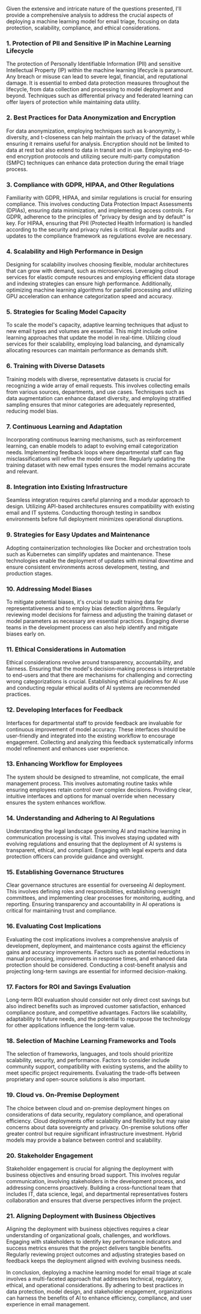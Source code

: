 Given the extensive and intricate nature of the questions presented, I'll provide a comprehensive analysis to address the crucial aspects of deploying a machine learning model for email triage, focusing on data protection, scalability, compliance, and ethical considerations.

### 1. Protection of PII and Sensitive IP in Machine Learning Lifecycle

The protection of Personally Identifiable Information (PII) and sensitive Intellectual Property (IP) within the machine learning lifecycle is paramount. Any breach or misuse can lead to severe legal, financial, and reputational damage. It is essential to embed data protection measures throughout the lifecycle, from data collection and processing to model deployment and beyond. Techniques such as differential privacy and federated learning can offer layers of protection while maintaining data utility.

### 2. Best Practices for Data Anonymization and Encryption

For data anonymization, employing techniques such as k-anonymity, l-diversity, and t-closeness can help maintain the privacy of the dataset while ensuring it remains useful for analysis. Encryption should not be limited to data at rest but also extend to data in transit and in use. Employing end-to-end encryption protocols and utilizing secure multi-party computation (SMPC) techniques can enhance data protection during the email triage process.

### 3. Compliance with GDPR, HIPAA, and Other Regulations

Familiarity with GDPR, HIPAA, and similar regulations is crucial for ensuring compliance. This involves conducting Data Protection Impact Assessments (DPIAs), ensuring data minimization, and implementing access controls. For GDPR, adherence to the principles of "privacy by design and by default" is key. For HIPAA, ensuring that PHI (Protected Health Information) is handled according to the security and privacy rules is critical. Regular audits and updates to the compliance framework as regulations evolve are necessary.

### 4. Scalability and High Performance in Design

Designing for scalability involves choosing flexible, modular architectures that can grow with demand, such as microservices. Leveraging cloud services for elastic compute resources and employing efficient data storage and indexing strategies can ensure high performance. Additionally, optimizing machine learning algorithms for parallel processing and utilizing GPU acceleration can enhance categorization speed and accuracy.

### 5. Strategies for Scaling Model Capacity

To scale the model's capacity, adaptive learning techniques that adjust to new email types and volumes are essential. This might include online learning approaches that update the model in real-time. Utilizing cloud services for their scalability, employing load balancing, and dynamically allocating resources can maintain performance as demands shift.

### 6. Training with Diverse Datasets

Training models with diverse, representative datasets is crucial for recognizing a wide array of email requests. This involves collecting emails from various sources, departments, and use cases. Techniques such as data augmentation can enhance dataset diversity, and employing stratified sampling ensures that minor categories are adequately represented, reducing model bias.

### 7. Continuous Learning and Adaptation

Incorporating continuous learning mechanisms, such as reinforcement learning, can enable models to adapt to evolving email categorization needs. Implementing feedback loops where departmental staff can flag misclassifications will refine the model over time. Regularly updating the training dataset with new email types ensures the model remains accurate and relevant.

### 8. Integration into Existing Infrastructure

Seamless integration requires careful planning and a modular approach to design. Utilizing API-based architectures ensures compatibility with existing email and IT systems. Conducting thorough testing in sandbox environments before full deployment minimizes operational disruptions.

### 9. Strategies for Easy Updates and Maintenance

Adopting containerization technologies like Docker and orchestration tools such as Kubernetes can simplify updates and maintenance. These technologies enable the deployment of updates with minimal downtime and ensure consistent environments across development, testing, and production stages.

### 10. Addressing Model Biases

To mitigate potential biases, it's crucial to audit training data for representativeness and to employ bias detection algorithms. Regularly reviewing model decisions for fairness and adjusting the training dataset or model parameters as necessary are essential practices. Engaging diverse teams in the development process can also help identify and mitigate biases early on.

### 11. Ethical Considerations in Automation

Ethical considerations revolve around transparency, accountability, and fairness. Ensuring that the model's decision-making process is interpretable to end-users and that there are mechanisms for challenging and correcting wrong categorizations is crucial. Establishing ethical guidelines for AI use and conducting regular ethical audits of AI systems are recommended practices.

### 12. Developing Interfaces for Feedback

Interfaces for departmental staff to provide feedback are invaluable for continuous improvement of model accuracy. These interfaces should be user-friendly and integrated into the existing workflow to encourage engagement. Collecting and analyzing this feedback systematically informs model refinement and enhances user experience.

### 13. Enhancing Workflow for Employees

The system should be designed to streamline, not complicate, the email management process. This involves automating routine tasks while ensuring employees retain control over complex decisions. Providing clear, intuitive interfaces and options for manual override when necessary ensures the system enhances workflow.

### 14. Understanding and Adhering to AI Regulations

Understanding the legal landscape governing AI and machine learning in communication processing is vital. This involves staying updated with evolving regulations and ensuring that the deployment of AI systems is transparent, ethical, and compliant. Engaging with legal experts and data protection officers can provide guidance and oversight.

### 15. Establishing Governance Structures

Clear governance structures are essential for overseeing AI deployment. This involves defining roles and responsibilities, establishing oversight committees, and implementing clear processes for monitoring, auditing, and reporting. Ensuring transparency and accountability in AI operations is critical for maintaining trust and compliance.

### 16. Evaluating Cost Implications

Evaluating the cost implications involves a comprehensive analysis of development, deployment, and maintenance costs against the efficiency gains and accuracy improvements. Factors such as potential reductions in manual processing, improvements in response times, and enhanced data protection should be considered. Conducting a cost-benefit analysis and projecting long-term savings are essential for informed decision-making.

### 17. Factors for ROI and Savings Evaluation

Long-term ROI evaluation should consider not only direct cost savings but also indirect benefits such as improved customer satisfaction, enhanced compliance posture, and competitive advantages. Factors like scalability, adaptability to future needs, and the potential to repurpose the technology for other applications influence the long-term value.

### 18. Selection of Machine Learning Frameworks and Tools

The selection of frameworks, languages, and tools should prioritize scalability, security, and performance. Factors to consider include community support, compatibility with existing systems, and the ability to meet specific project requirements. Evaluating the trade-offs between proprietary and open-source solutions is also important.

### 19. Cloud vs. On-Premise Deployment

The choice between cloud and on-premise deployment hinges on considerations of data security, regulatory compliance, and operational efficiency. Cloud deployments offer scalability and flexibility but may raise concerns about data sovereignty and privacy. On-premise solutions offer greater control but require significant infrastructure investment. Hybrid models may provide a balance between control and scalability.

### 20. Stakeholder Engagement

Stakeholder engagement is crucial for aligning the deployment with business objectives and ensuring broad support. This involves regular communication, involving stakeholders in the development process, and addressing concerns proactively. Building a cross-functional team that includes IT, data science, legal, and departmental representatives fosters collaboration and ensures that diverse perspectives inform the project.

### 21. Aligning Deployment with Business Objectives

Aligning the deployment with business objectives requires a clear understanding of organizational goals, challenges, and workflows. Engaging with stakeholders to identify key performance indicators and success metrics ensures that the project delivers tangible benefits. Regularly reviewing project outcomes and adjusting strategies based on feedback keeps the deployment aligned with evolving business needs.

In conclusion, deploying a machine learning model for email triage at scale involves a multi-faceted approach that addresses technical, regulatory, ethical, and operational considerations. By adhering to best practices in data protection, model design, and stakeholder engagement, organizations can harness the benefits of AI to enhance efficiency, compliance, and user experience in email management.